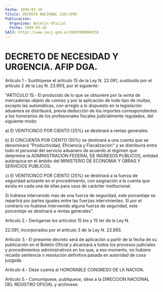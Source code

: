 ```yaml
---
Fecha: 1999-03-19
Título: DECRETO NACIONAL 258/1999
Publicación:
  Organismo: Boletín Oficial
  Fecha: 1999-03-26
SAIJ: https://www.saij.gob.ar/DN19990000258
---
```

# DECRETO DE NECESIDAD Y URGENCIA. AFIP DGA.

<a id="1"></a>
Artículo  1.-  Sustitúyese  el  artículo  15  de  la Ley N. 22.091, sustituido por el artículo 2 de la Ley N. 23.993, por el siguiente:

"ARTICULO 15.- El producido de lo que se obtuviere por  la  venta de mercaderías  objeto  de  comiso y por la aplicación de todo tipo  de multas, excepto las automáticas,  con  arreglo  a lo dispuesto en la legislación  aduanera  se  distribuirá,  previa  deducción   de  los importes  correspondientes  a  los  honorarios  de los profesionales fiscales judicialmente regulados, del siguiente modo:

a) El VEINTICINCO POR CIENTO (25%) se destinará a  rentas generales.

b) El CINCUENTA POR CIENTO (50%) se destinará a una  cuenta  que  se denominará    "Productividad,   Eficiencia  y  Fiscalización"  y  se distribuirá entre todo el personal  del servicio aduanero de acuerdo al  régimen  que  determine la ADMINISTRACION  FEDERAL  DE  INGRESOS PUBLICOS, entidad autárquica en el ámbito del MINISTERIO DE ECONOMIA Y OBRAS Y SERVICIOS PUBLICOS.

c) El VEINTICINCO POR  CIENTO  (25%)  se  destinará  a  la fuerza de seguridad actuante en el procedimiento, con asignación a  la  cuenta que exista en cada una de ellas para usos de carácter institucional.

Si  hubiese  intervenido  más  de  una  fuerza  de  seguridad,  este porcentaje  se  repartirá  por  partes  iguales  entre  las  fuerzas intervinientes.  Si  por  el contrario no hubiese intervenido alguna fuerza  de  seguridad,  este  porcentaje    se  destinará  a  rentas generales".

<a id="2"></a>
Artículo  2.-  Deróganse  los artículos 15 bis y 15 ter de la Ley N.

22.091,  incorporados por el  artículo  3  de  la  Ley  N.  23.993.

<a id="3"></a>
Artículo  3.-  El presente decreto será de aplicación a partir de la fecha de su publicación  en  el  Boletín Oficial y alcanzará a todos los procesos judiciales y procedimientos  administrativos en los que, a ese momento,  no hubiere recaído sentencia o resolución definitiva pasada en autoridad de cosa juzgada.

<a id="4"></a>
Artículo  4.-  Dése  cuenta  al  HONORABLE  CONGRESO  DE  LA NACION.

<a id="5"></a>
Artículo  5.-  Comuníquese, publíquese, dése a la DIRECCION NACIONAL DEL REGISTRO OFICIAL y archívese.